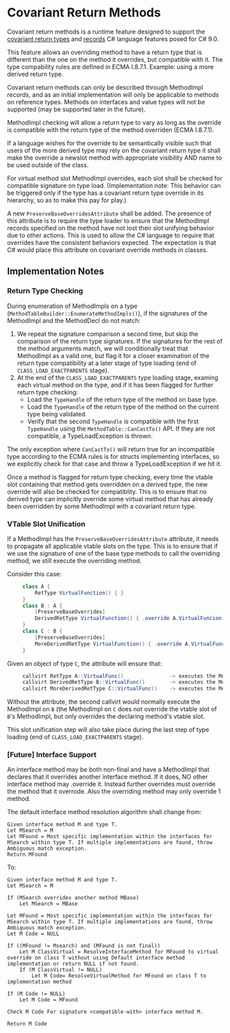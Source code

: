 # Covariant Return Methods

Covariant return methods is a runtime feature designed to support the [covariant return types](https://github.com/dotnet/csharplang/blob/master/proposals/csharp-9.0/covariant-returns.md) and [records](https://github.com/dotnet/csharplang/blob/master/proposals/csharp-9.0/records.md) C# language features posed for C# 9.0.

This feature allows an overriding method to have a return type that is different than the one on the method it overrides, but compatible with it. The type compability rules are defined in ECMA I.8.7.1. Example: using a more derived return type.

Covariant return methods can only be described through MethodImpl records, and as an initial implementation will only be applicable to methods on reference types. Methods on interfaces and value types will not be supported (may be supported later in the future).

MethodImpl checking will allow a return type to vary as long as the override is compatible with the return type of the method overriden (ECMA I.8.7.1).

If a language wishes for the override to be semantically visible such that users of the more derived type may rely on the covariant return type it shall make the override a newslot method with appropriate visibility AND name to be used outside of the class.

For virtual method slot MethodImpl overrides, each slot shall be checked for compatible signature on type load. (Implementation note: This behavior can be triggered only if the type has a covariant return type override in its hierarchy, so as to make this pay for play.)

A new `PreserveBaseOverridesAttribute` shall be added. The presence of this attribute is to require the type loader to ensure that the MethodImpl records specified on the method have not lost their slot unifying behavior due to other actions. This is used to allow the C# language to require that overrides have the consistent behaviors expected. The expectation is that C# would place this attribute on covariant override methods in classes.

## Implementation Notes

### Return Type Checking

During enumeration of MethodImpls on a type (`MethodTableBuilder::EnumerateMethodImpls()`), if the signatures of the MethodImpl and the MethodDecl do not match:
1. We repeat the signature comparison a second time, but skip the comparison of the return type signatures. If the signatures for the rest of the method arguments match, we will conditionally treat that MethodImpl as a valid one, but flag it for a closer examination of the return type compatibility at a later stage of type loading (end of `CLASS_LOAD_EXACTPARENTS` stage).
2. At the end of the `CLASS_LOAD_EXACTPARENTS` type loading stage, examing each virtual method on the type, and if it has been flagged for further return type checking:
    + Load the `TypeHandle` of the return type of the method on base type.
    + Load the `TypeHandle` of the return type of the method on the current type being validated.
    + Verify that the second `TypeHandle` is compatible with the first `TypeHandle` using the `MethodTable::CanCastTo()` API. If they are not compatible, a TypeLoadException is thrown.

The only exception where `CanCastTo()` will return true for an incompatible type according to the ECMA rules is for structs implementing interfaces, so we explicitly check for that case and throw a TypeLoadException if we hit it.

Once a method is flagged for return type checking, every time the vtable slot containing that method gets overridden on a derived type, the new override will also be checked for compatiblity. This is to ensure that no derived type can implicitly override some virtual method that has already been overridden by some MethodImpl with a covariant return type.

### VTable Slot Unification

If a MethodImpl has the `PreserveBaseOverridesAttribute` attribute, it needs to propagate all applicable vtable slots on the type. This is to ensure that if we use the signature of one of the base type methods to call the overriding method, we still execute the overriding method.

Consider this case:
``` C#
     class A {
         RetType VirtualFunction() { }
     }
     class B : A {
         [PreserveBaseOverrides]
         DerivedRetType VirtualFunction() { .override A.VirtualFuncion }
     }
     class C : B {
         [PreserveBaseOverrides]
         MoreDerivedRetType VirtualFunction() { .override A.VirtualFunction }
     }
```

Given an object of type `C`, the attribute will ensure that:
``` C#
     callvirt RetType A::VirtualFunc()               -> executes the MethodImpl on C
     callvirt DerivedRetType B::VirtualFunc()        -> executes the MethodImpl on C
     callvirt MoreDerivedRetType C::VirtualFunc()    -> executes the MethodImpl on C
```

Without the attribute, the second callvirt would normally execute the MethodImpl on `B` (the MethodImpl on `C` does not override the vtable slot of `B`'s MethodImpl, but only overrides the declaring method's vtable slot.

This slot unification step will also take place during the last step of type loading (end of `CLASS_LOAD_EXACTPARENTS` stage).

### [Future] Interface Support

An interface method may be both non-final and have a MethodImpl that declares that it overrides another interface method. If it does, NO other interface method may .override it. Instead further overrides must override the method that it overrode. Also the overriding method may only override 1 method.

The default interface method resolution algorithm shall change from:

``` console
Given interface method M and type T.
Let MSearch = M
Let MFound = Most specific implementation within the interfaces for MSearch within type T. If multiple implementations are found, throw Ambiguous match exception.
Return MFound
```

To:

``` console
Given interface method M and type T.
Let MSearch = M

If (MSearch overrides another method MBase)
    Let MSearch = MBase

Let MFound = Most specific implementation within the interfaces for MSearch within type T. If multiple implementations are found, throw Ambiguous match exception.
Let M Code = NULL

If ((MFound != Msearch) and (MFound is not final))
    Let M ClassVirtual = ResolveInterfaceMethod for MFound to virtual override on class T without using Default interface method implementation or return NULL if not found.
    If (M ClassVirtual != NULL)
        Let M Code= ResolveVirtualMethod for MFound on class T to implementation method

If (M Code != NULL)
    Let M Code = MFound

Check M Code For signature <compatible-with> interface method M.

Return M Code
```
